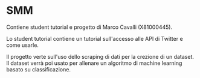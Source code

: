 # SMM
 
Contiene student tutorial e progetto di Marco Cavalli (X81000445).

Lo student tutorial contiene un tutorial sull'accesso alle API di Twitter e come usarle.

Il progetto verte sull'uso dello scraping di dati per la crezione di un dataset. Il dataset verrà poi usato per allenare un algoritmo di machine learning basato su classificazione.